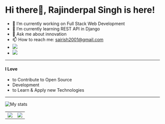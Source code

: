 # Hi there👋, Rajinderpal Singh is here!

- 🔭 I’m currently working on Full Stack Web Development
- 🌱 I’m currently learning REST API in Django
- 💬 Ask me about innovation
- 📫 How to reach me: sairish2001@gmail.com
- [<img src="https://img.shields.io/badge/linkedin-%230077B5.svg?&style=for-the-badge&logo=linkedin&logoColor=white" />](https://www.linkedin.com/in/rajinderpalsingh2001/)
- [<img src="https://img.shields.io/badge/twitter-%231DA1F2.svg?&style=for-the-badge&logo=twitter&logoColor=white" />](https://twitter.com/sairish2001)
---

#### I Love

- to Contribute to Open Source
- Development
- to Learn & Apply new Technologies

---

![My stats](https://github-readme-stats.vercel.app/api?username=sairish2001)

<table><tr><td><img src="https://github-readme-stats.vercel.app/api/top-langs/?username=sairish2001&layout=compact"/></td><td><img src="https://github-readme-streak-stats.herokuapp.com/?user=sairish2001"/></td></tr></table>
